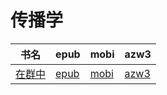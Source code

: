 # 传播学

| 书名 | epub | mobi | azw3 |
| --- | --- | --- | --- |
| [在群中](http://ct.dalanmei.com/f/31084289-571736045-184d65) | [epub](http://ct.dalanmei.com/f/31084289-571736045-184d65) | [mobi](http://ct.dalanmei.com/f/31084289-571608238-16dde6) | [azw3](http://ct.dalanmei.com/f/31084289-571914208-c4ba87) |
